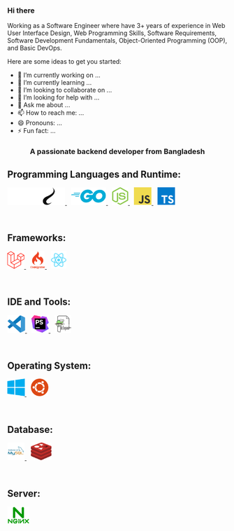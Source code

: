 ### Hi there
Working as a Software Engineer where have 3+ years of experience in Web User Interface Design, Web Programming Skills, Software Requirements, Software Development Fundamentals, Object-Oriented Programming (OOP), and Basic DevOps.

Here are some ideas to get you started:

- 🔭 I’m currently working on ...
- 🌱 I’m currently learning ...
- 👯 I’m looking to collaborate on ...
- 🤔 I’m looking for help with ...
- 💬 Ask me about ...
- 📫 How to reach me: ...
- 😄 Pronouns: ...
- ⚡ Fun fact: ...


<h3 align="center">A passionate backend developer from Bangladesh</h3>


<h2 align="left">Programming Languages and Runtime:</h2>
<p align="left">
    <a href="https://code.visualstudio.com/" target="_blank" rel="noreferrer" style="margin-right: 10px;">
        <img src="./icon/programming/php.svg" alt="php" height="40"/>
    </a>
    <a href="https://notepad-plus-plus.org//" target="_blank" rel="noreferrer" style="margin-right: 10px;">
        <img src="./icon/programming/golang.svg" alt="golang" height="40"/>
    </a>
    <a href="https://www.jetbrains.com/phpstorm/" target="_blank" rel="noreferrer" style="margin-right: 10px;">
        <img src="./icon/programming/nodejs.svg" alt="nodejs" height="40"/>
    </a>
    <a href="https://www.jetbrains.com/phpstorm/" target="_blank" rel="noreferrer" style="margin-right: 10px;">
        <img src="./icon/programming/javascript.svg" alt="javascript" height="40"/>
    </a>
    <a href="https://www.jetbrains.com/phpstorm/" target="_blank" rel="noreferrer" style="margin-right: 10px;">
        <img src="./icon/programming/typescript.svg" alt="typescript" height="40"/>
    </a>
</p>
<br/>
<h2 align="left">Frameworks:</h2>
<p align="left">
    <a href="https://code.visualstudio.com/" target="_blank" rel="noreferrer" style="margin-right: 10px;">
        <img src="./icon/framework/laravel.svg" alt="laravel" height="40"/>
    </a>
    <a href="https://www.jetbrains.com/phpstorm/" target="_blank" rel="noreferrer" style="margin-right: 10px;">
        <img src="./icon/framework/codeigniter.svg" alt="codeigniter" height="40"/>
    </a>
    <a href="https://notepad-plus-plus.org//" target="_blank" rel="noreferrer" style="margin-right: 10px;">
        <img src="./icon/framework/react.svg" alt="react" height="40"/>
    </a>
</p>
<br/>
<h2 align="left">IDE and Tools:</h2>
<p align="left">
    <a href="https://code.visualstudio.com/" target="_blank" rel="noreferrer" style="margin-right: 10px;">
        <img src="./icon/ide/vs-code.svg" alt="vs-code" height="40"/>
    </a>
    <a href="https://www.jetbrains.com/phpstorm/" target="_blank" rel="noreferrer" style="margin-right: 10px;">
        <img src="./icon/ide/phpstorm.svg" alt="phpstorm" height="40"/>
    </a>
    <a href="https://notepad-plus-plus.org//" target="_blank" rel="noreferrer" style="margin-right: 10px;">
        <img src="./icon/ide/notepadd.svg" alt="notepadd" height="40"/>
    </a>
</p>
<br/>
<h2 align="left">Operating System:</h2>
<p align="left">
    <a href="https://code.visualstudio.com/" target="_blank" rel="noreferrer" style="margin-right: 10px;">
        <img src="./icon/os/windows.svg" alt="windows" height="40"/>
    </a>
    <a href="https://www.jetbrains.com/phpstorm/" target="_blank" rel="noreferrer" style="margin-right: 10px;">
        <img src="./icon/os/ubuntu.svg" alt="ubuntu" height="40"/>
    </a>
</p>
<br/>
<h2 align="left">Database:</h2>
<p align="left">
    <a href="https://code.visualstudio.com/" target="_blank" rel="noreferrer" style="margin-right: 10px;">
        <img src="./icon/database/mysql.svg" alt="mysql" height="40"/>
    </a>
    <a href="https://www.jetbrains.com/phpstorm/" target="_blank" rel="noreferrer" style="margin-right: 10px;">
        <img src="./icon/database/redis.svg" alt="redis" height="40"/>
    </a>
</p>
<br/>
<h2 align="left">Server:</h2>
<p align="left">
    <a href="https://code.visualstudio.com/" target="_blank" rel="noreferrer" style="margin-right: 10px;">
        <img src="./icon/server/nginx.svg" alt="nginx" height="40"/>
    </a>
</p>












<!-- <p align="left"> <img src="https://komarev.com/ghpvc/?username=info-aamroni&label=Profile%20views&color=0e75b6&style=flat" alt="info-aamroni" /> </p>

<h3 align="left">Connect with me:</h3>
<p align="left">
<a href="https://linkedin.com/in/info-aamroni" target="blank"><img align="center" src="https://raw.githubusercontent.com/rahuldkjain/github-profile-readme-generator/master/src/images/icons/Social/linked-in-alt.svg" alt="info-aamroni" height="30" width="40" /></a>
<a href="https://stackoverflow.com/users/info-aamroni" target="blank"><img align="center" src="https://raw.githubusercontent.com/rahuldkjain/github-profile-readme-generator/master/src/images/icons/Social/stack-overflow.svg" alt="info-aamroni" height="30" width="40" /></a>
<a href="https://fb.com/info-aamroni" target="blank"><img align="center" src="https://raw.githubusercontent.com/rahuldkjain/github-profile-readme-generator/master/src/images/icons/Social/facebook.svg" alt="info-aamroni" height="30" width="40" /></a>
<a href="https://discord.gg/info-aamroni" target="blank"><img align="center" src="https://raw.githubusercontent.com/rahuldkjain/github-profile-readme-generator/master/src/images/icons/Social/discord.svg" alt="info-aamroni" height="30" width="40" /></a>
</p>

<h3 align="left">Languages and Tools:</h3>
<p align="left"> <a href="https://aws.amazon.com" target="_blank" rel="noreferrer"> <img src="https://raw.githubusercontent.com/devicons/devicon/master/icons/amazonwebservices/amazonwebservices-original-wordmark.svg" alt="aws" width="40" height="40"/> </a> <a href="https://codeigniter.com" target="_blank" rel="noreferrer"> <img src="https://cdn.worldvectorlogo.com/logos/codeigniter.svg" alt="codeigniter" width="40" height="40"/> </a> <a href="https://www.figma.com/" target="_blank" rel="noreferrer"> <img src="https://www.vectorlogo.zone/logos/figma/figma-icon.svg" alt="figma" width="40" height="40"/> </a> <a href="https://firebase.google.com/" target="_blank" rel="noreferrer"> <img src="https://www.vectorlogo.zone/logos/firebase/firebase-icon.svg" alt="firebase" width="40" height="40"/> </a> <a href="https://git-scm.com/" target="_blank" rel="noreferrer"> <img src="https://www.vectorlogo.zone/logos/git-scm/git-scm-icon.svg" alt="git" width="40" height="40"/> </a> <a href="https://developer.mozilla.org/en-US/docs/Web/JavaScript" target="_blank" rel="noreferrer"> <img src="https://raw.githubusercontent.com/devicons/devicon/master/icons/javascript/javascript-original.svg" alt="javascript" width="40" height="40"/> </a> <a href="https://laravel.com/" target="_blank" rel="noreferrer"> <img src="https://raw.githubusercontent.com/devicons/devicon/master/icons/laravel/laravel-plain-wordmark.svg" alt="laravel" width="40" height="40"/> </a> <a href="https://www.linux.org/" target="_blank" rel="noreferrer"> <img src="https://raw.githubusercontent.com/devicons/devicon/master/icons/linux/linux-original.svg" alt="linux" width="40" height="40"/> </a> <a href="https://nodejs.org" target="_blank" rel="noreferrer"> <img src="https://raw.githubusercontent.com/devicons/devicon/master/icons/nodejs/nodejs-original-wordmark.svg" alt="nodejs" width="40" height="40"/> </a> <a href="https://www.php.net" target="_blank" rel="noreferrer"> <img src="https://raw.githubusercontent.com/devicons/devicon/master/icons/php/php-original.svg" alt="php" width="40" height="40"/> </a> <a href="https://reactjs.org/" target="_blank" rel="noreferrer"> <img src="https://raw.githubusercontent.com/devicons/devicon/master/icons/react/react-original-wordmark.svg" alt="react" width="40" height="40"/> </a> <a href="https://sass-lang.com" target="_blank" rel="noreferrer"> <img src="https://raw.githubusercontent.com/devicons/devicon/master/icons/sass/sass-original.svg" alt="sass" width="40" height="40"/> </a> <a href="https://tailwindcss.com/" target="_blank" rel="noreferrer"> <img src="https://www.vectorlogo.zone/logos/tailwindcss/tailwindcss-icon.svg" alt="tailwind" width="40" height="40"/> </a> <a href="https://www.typescriptlang.org/" target="_blank" rel="noreferrer"> <img src="https://raw.githubusercontent.com/devicons/devicon/master/icons/typescript/typescript-original.svg" alt="typescript" width="40" height="40"/> </a> </p> -->
